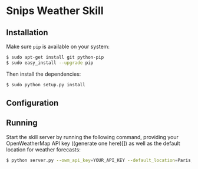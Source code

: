 # Snips Weather Skill

## Installation

Make sure `pip` is available on your system:

```sh
$ sudo apt-get install git python-pip
$ sudo easy_install --upgrade pip
```

Then install the dependencies:

```sh
$ sudo python setup.py install
```

## Configuration

## Running

Start the skill server by running the following command, providing your OpenWeatherMap API key ((generate one here)[]) as well as the default location for weather forecasts:

```sh
$ python server.py --owm_api_key=YOUR_API_KEY --default_location=Paris,fr
```